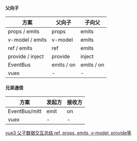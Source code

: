 #### 父向子

| 方案             | 父向子     | 子向父     |
| ---------------- | ---------- | ---------- |
| props / emits    | props      | emits      |
| v-model / emits  | v-model    | emits      |
| ref / emits      | ref        | emits      |
| provide / inject | provide    | inject     |
| EventBus         | emits / on | emits / on |
| vuex             | -          | -          |


#### 兄弟通信

| 方案     | 发起方 | 接收方 |
| -------- | ------ | ------ |
| EventBus/mitt | emit   | on     |
| vuex     | -      | -      | 



[vue3 父子数据交互总结 ref, props, emits, v-model, provide等](https://github.com/fengjinlong/vue3-api-demo/blob/main/src/components/P.vue)